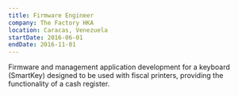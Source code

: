 ```yaml
---
title: Firmware Engineer
company: The Factory HKA
location: Caracas, Venezuela
startDate: 2016-06-01
endDate: 2016-11-01
---
```


Firmware and management application development for a keyboard (SmartKey) designed to be used with fiscal printers, providing the functionality of a cash register.
